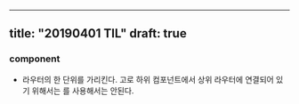 --- 
title: "20190401 TIL"
draft: true
----

### <Router> component

- 라우터의 한 단위를 가리킨다. 고로 하위 컴포넌트에서 상위 라우터에 연결되어 있기 위해서는 <Router>를 사용해서는 안된다.